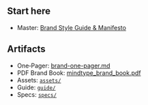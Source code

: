 <!--══════════════════════════════════════════════════
  ╔══════════════════════════════════════════════════════╗
  ║  ░  BRAND DOCS REDIRECT  ░░░░░░░░░░░░░░░░░░░░░░░░░  ║
  ║                                                      ║
  ║  This index intentionally redirects you to the       ║
  ║  canonical master brand guide.                       ║
  ║                                                      ║
  ║                                                      ║
  ║                                                      ║
  ║                                                      ║
  ╚══════════════════════════════════════════════════════╝
    • WHAT ▸ Minimal index for discoverability
    • WHY  ▸ Keep a single source of truth
    • HOW  ▸ Link to master guide and key artifacts
-->

## Start here

- Master: [Brand Style Guide & Manifesto](./guide/brand-style-guide.md)

## Artifacts

- One‑Pager: [brand-one-pager.md](./brand-one-pager.md)
- PDF Brand Book: [mindtype_brand_book.pdf](./mindtype_brand_book.pdf)
- Assets: [`assets/`](./assets)
- Guide: [`guide/`](./guide)
- Specs: [`specs/`](./specs)

